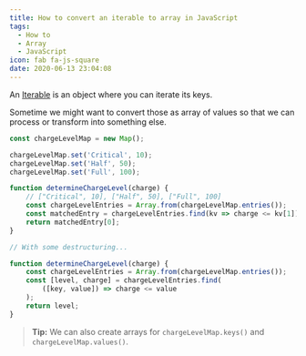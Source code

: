 ```yaml
---
title: How to convert an iterable to array in JavaScript
tags:
  - How to
  - Array
  - JavaScript
icon: fab fa-js-square
date: 2020-06-13 23:04:08
---
```



An [Iterable][1] is an object where you can iterate its keys.

Sometime we might want to convert those as array of values so that we can process or transform into something else.

```js
const chargeLevelMap = new Map();

chargeLevelMap.set('Critical', 10);
chargeLevelMap.set('Half', 50);
chargeLevelMap.set('Full', 100);

function determineChargeLevel(charge) {
    // ["Critical", 10], ["Half", 50], ["Full", 100]
    const chargeLevelEntries = Array.from(chargeLevelMap.entries());
    const matchedEntry = chargeLevelEntries.find(kv => charge <= kv[1]);
    return matchedEntry[0];
}

// With some destructuring...

function determineChargeLevel(charge) {
    const chargeLevelEntries = Array.from(chargeLevelMap.entries());
    const [level, charge] = chargeLevelEntries.find(
        ([key, value]) => charge <= value
    );
    return level;
}
```

> **Tip:** We can also create arrays for `chargeLevelMap.keys()` and `chargeLevelMap.values()`.

[1]: https://developer.mozilla.org/en-US/docs/Web/JavaScript/Reference/Iteration_protocols

